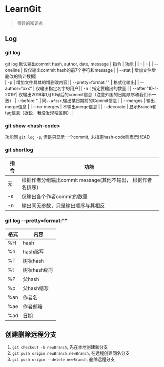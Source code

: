 # LearnGit

> 零碎的知识点

## Log

### git log
git log 默认输出commit hash, author, date, message
| 指令 | 功能 | 
| - | - |
| --oneline | 仅仅输出commit hash的前7个字符和message |
| --stat | 增加文件增删改的统计数据|   
| -p | 增加文件具体的增删改内容|
| --pretty=format:"" | 格式化输出|
| --author="xxx" | 仅输出指定名字的用户| 
| -n | 指定要输出的数量 | 
| --after '10-1-2019'| 仅输出2019年1月10号后的commit信息（注意外国的日期顺序和我们不一致）
| --before '' | 同`--after`,输出某日期前的Commit信息 |
| --merges | 输出merge信息 | 
| --no-merges | 不输出merge信息 |
| --decorate | 显示Branch和tag信息（据说，我没发现啥区别）|
### git show \<hash-code\> 
功能同 `git log -p`, 但是只显示一个commit, 未指定hash-code则表示HEAD
### git shortlog 
| 指令 | 功能 |
| - | - |
| 无 | 根据作者分组输出commit message(其他不输出， 根据作者名排序) |
| -s | 仅输出各个作者commit的数量|
| -n | 输出同无参数，只是输出顺序与其相反|
### git log --pretty=format:""
| 格式 | 内容 |
| - | - |
| %H | hash |
| %h | hash缩写 | 
| %T | 树状hash |
| %t | 树状hash缩写 | 
| %P | 父hash | 
| %p | 父hash缩写 |
| %an | 作者名 | 
| %ae | 作者邮箱 |
| %ad | 日期 |

## 创建删除远程分支
1. `git checkout -b newBranch`, 先在本地创建新分支
1. `git push origin newBranch:newBranch`, 在远程创建同名分支
1. `git push origin --delete newBranch`, 删除远程分支
